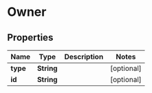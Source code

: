 
# Owner

## Properties
Name | Type | Description | Notes
------------ | ------------- | ------------- | -------------
**type** | **String** |  |  [optional]
**id** | **String** |  |  [optional]




